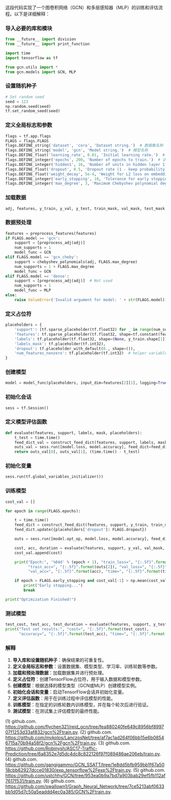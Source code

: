 这段代码实现了一个图卷积网络（GCN）和多层感知器（MLP）的训练和评估流程。以下是详细解释：

### 导入必要的库和模块

```python
from __future__ import division
from __future__ import print_function

import time
import tensorflow as tf

from gcn.utils import *
from gcn.models import GCN, MLP
```

### 设置随机种子

```python
# Set random seed
seed = 123
np.random.seed(seed)
tf.set_random_seed(seed)
```

### 定义全局标志和参数

```python
flags = tf.app.flags
FLAGS = flags.FLAGS
flags.DEFINE_string('dataset', 'cora', 'Dataset string.')  # 数据集名称
flags.DEFINE_string('model', 'gcn', 'Model string.')  # 模型名称
flags.DEFINE_float('learning_rate', 0.01, 'Initial learning rate.')  # 学习率
flags.DEFINE_integer('epochs', 200, 'Number of epochs to train.')  # 训练轮数
flags.DEFINE_integer('hidden1', 16, 'Number of units in hidden layer 1.')  # 隐藏层单元数
flags.DEFINE_float('dropout', 0.5, 'Dropout rate (1 - keep probability).')  # Dropout率
flags.DEFINE_float('weight_decay', 5e-4, 'Weight for L2 loss on embedding matrix.')  # L2正则化权重
flags.DEFINE_integer('early_stopping', 10, 'Tolerance for early stopping (# of epochs).')  # 提前停止的容忍度
flags.DEFINE_integer('max_degree', 3, 'Maximum Chebyshev polynomial degree.')  # 最大切比雪夫多项式阶数
```

### 加载数据

```python
adj, features, y_train, y_val, y_test, train_mask, val_mask, test_mask = load_data(FLAGS.dataset)
```

### 数据预处理

```python
features = preprocess_features(features)
if FLAGS.model == 'gcn':
    support = [preprocess_adj(adj)]
    num_supports = 1
    model_func = GCN
elif FLAGS.model == 'gcn_cheby':
    support = chebyshev_polynomials(adj, FLAGS.max_degree)
    num_supports = 1 + FLAGS.max_degree
    model_func = GCN
elif FLAGS.model == 'dense':
    support = [preprocess_adj(adj)]  # Not used
    num_supports = 1
    model_func = MLP
else:
    raise ValueError('Invalid argument for model: ' + str(FLAGS.model))
```

### 定义占位符

```python
placeholders = {
    'support': [tf.sparse_placeholder(tf.float32) for _ in range(num_supports)],
    'features': tf.sparse_placeholder(tf.float32, shape=tf.constant(features[2], dtype=tf.int64)),
    'labels': tf.placeholder(tf.float32, shape=(None, y_train.shape[1])),
    'labels_mask': tf.placeholder(tf.int32),
    'dropout': tf.placeholder_with_default(0., shape=()),
    'num_features_nonzero': tf.placeholder(tf.int32)  # helper variable for sparse dropout
}
```

### 创建模型

```python
model = model_func(placeholders, input_dim=features[2][1], logging=True)
```

### 初始化会话

```python
sess = tf.Session()
```

### 定义模型评估函数

```python
def evaluate(features, support, labels, mask, placeholders):
    t_test = time.time()
    feed_dict_val = construct_feed_dict(features, support, labels, mask, placeholders)
    outs_val = sess.run([model.loss, model.accuracy], feed_dict=feed_dict_val)
    return outs_val[0], outs_val[1], (time.time() - t_test)
```

### 初始化变量

```python
sess.run(tf.global_variables_initializer())
```

### 训练模型

```python
cost_val = []

for epoch in range(FLAGS.epochs):

    t = time.time()
    feed_dict = construct_feed_dict(features, support, y_train, train_mask, placeholders)
    feed_dict.update({placeholders['dropout']: FLAGS.dropout})

    outs = sess.run([model.opt_op, model.loss, model.accuracy], feed_dict=feed_dict)

    cost, acc, duration = evaluate(features, support, y_val, val_mask, placeholders)
    cost_val.append(cost)

    print("Epoch:", '%04d' % (epoch + 1), "train_loss=", "{:.5f}".format(outs[1]),
          "train_acc=", "{:.5f}".format(outs[2]), "val_loss=", "{:.5f}".format(cost),
          "val_acc=", "{:.5f}".format(acc), "time=", "{:.5f}".format(time.time() - t))

    if epoch > FLAGS.early_stopping and cost_val[-1] > np.mean(cost_val[-(FLAGS.early_stopping+1):-1]):
        print("Early stopping...")
        break

print("Optimization Finished!")
```

### 测试模型

```python
test_cost, test_acc, test_duration = evaluate(features, support, y_test, test_mask, placeholders)
print("Test set results:", "cost=", "{:.5f}".format(test_cost),
      "accuracy=", "{:.5f}".format(test_acc), "time=", "{:.5f}".format(test_duration))
```

### 解释

1. **导入库和设置随机种子**：确保结果的可重复性。
2. **定义全局标志和参数**：设置数据集、模型类型、学习率、训练轮数等参数。
3. **加载和预处理数据**：加载数据集并进行预处理。
4. **定义占位符**：创建TensorFlow占位符，用于输入数据和模型参数。
5. **创建模型**：根据选择的模型类型（GCN或MLP）创建模型实例。
6. **初始化会话和变量**：启动TensorFlow会话并初始化变量。
7. **定义评估函数**：用于在训练过程中评估模型的性能。
8. **训练模型**：在指定的训练轮数内训练模型，并在每个轮次后进行验证。
9. **测试模型**：在测试集上评估模型的最终性能。

(1) github.com. https://github.com/flychen321/reid_gcn/tree/fea880240fe649c8956bf899707f1253d33af832/gcn%2Ftrain.py.
(2) github.com. https://github.com/mvkolos/LanczosNet/tree/af7ac1ad264f06bb15e6b08546715a70b94a58f2/gcn%2Fgcn%2Ftrain.py.
(3) github.com. https://github.com/Robinysh/ASC17-Traffic-Prediction/tree/6a8352e7d5dc4dc8c822126f97f089486ae206eb/train.py.
(4) github.com. https://github.com/gangigammo/GCN_SSATT/tree/1e8dd5bfb959bb1f67a5018cbb62927dcce01830/exp_tensorflow%2Fexp%2Ftrain.py.
(5) github.com. https://github.com/ustchhy/GCN/tree/953ea0b9a7bd7a903bab29ef5fb112af7617f531/train.py.
(6) github.com. https://github.com/swallown1/Graph_Neural_Network/tree/7ce5213abf0633bb1d05d7c50a5eaddd4ec0a385/GCN%2Ftrain.py.
